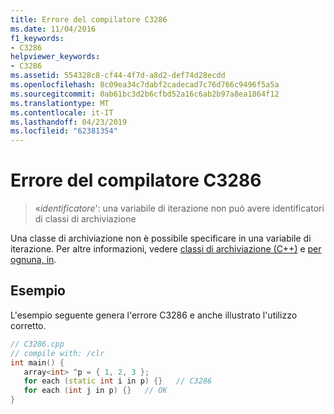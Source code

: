 ```yaml
---
title: Errore del compilatore C3286
ms.date: 11/04/2016
f1_keywords:
- C3286
helpviewer_keywords:
- C3286
ms.assetid: 554328c8-cf44-4f7d-a8d2-def74d28ecdd
ms.openlocfilehash: 8c09ea34c7dabf2cadecad7c76d766c9496f5a5a
ms.sourcegitcommit: 0ab61bc3d2b6cfbd52a16c6ab2b97a8ea1864f12
ms.translationtype: MT
ms.contentlocale: it-IT
ms.lasthandoff: 04/23/2019
ms.locfileid: "62381354"
---
```

# <a name="compiler-error-c3286"></a>Errore del compilatore C3286

> «*identificatore*': una variabile di iterazione non può avere identificatori di classi di archiviazione

Una classe di archiviazione non è possibile specificare in una variabile di iterazione. Per altre informazioni, vedere [classi di archiviazione (C++)](../../cpp/storage-classes-cpp.md) e [per ognuna, in](../../dotnet/for-each-in.md).

## <a name="example"></a>Esempio

L'esempio seguente genera l'errore C3286 e anche illustrato l'utilizzo corretto.

```cpp
// C3286.cpp
// compile with: /clr
int main() {
   array<int> ^p = { 1, 2, 3 };
   for each (static int i in p) {}   // C3286
   for each (int j in p) {}   // OK
}
```